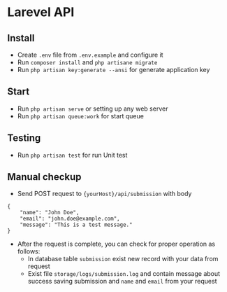 # Larevel API

## Install

-   Create `.env` file from `.env.example` and configure it
-   Run `composer install` and `php artisane migrate`
-   Run `php artisan key:generate --ansi` for generate application key

## Start

-   Run `php artisan serve` or setting up any web server
-   Run `php artisan queue:work` for start queue

## Testing

-   Run `php artisan test` for run Unit test

## Manual checkup

-   Send POST request to `{yourHost}/api/submission` with body

```
{
    "name": "John Doe",
    "email": "john.doe@example.com",
    "message": "This is a test message."
}
```

-   After the request is complete, you can check for proper operation as follows:
    -   In database table `submission` exist new record with your data from request
    -   Exist file `storage/logs/submission.log` and contain message about success saving submission and `name` and `email` from your request

